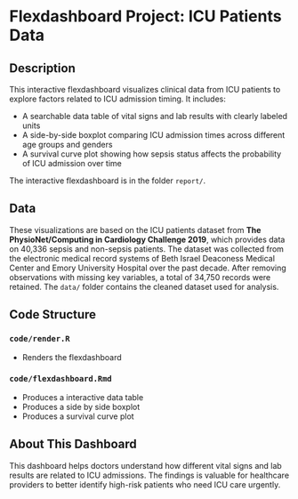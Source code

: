 # Flexdashboard Project: ICU Patients Data

## Description
This interactive flexdashboard visualizes clinical data from ICU patients to explore factors related to ICU admission timing. It includes:

- A searchable data table of vital signs and lab results with clearly labeled units
- A side-by-side boxplot comparing ICU admission times across different age groups and genders
- A survival curve plot showing how sepsis status affects the probability of ICU admission over time

The interactive flexdashboard is in the folder `report/`.

## Data

These visualizations are based on the ICU patients dataset from **The PhysioNet/Computing in Cardiology Challenge 2019**, which provides data on 40,336 sepsis and non-sepsis patients. The dataset was collected from the electronic medical record systems of Beth Israel Deaconess Medical Center and Emory University Hospital over the past decade. After removing observations with missing key variables, a total of 34,750 records were retained. The `data/` folder contains the cleaned dataset used for analysis.

## Code Structure

### `code/render.R`

-   Renders the flexdashboard

### `code/flexdashboard.Rmd`

-   Produces a interactive data table
-   Produces a side by side boxplot
-   Produces a survival curve plot

## About This Dashboard

This dashboard helps doctors understand how different vital signs and lab results are related to ICU admissions. The findings is valuable for healthcare providers to better identify high-risk patients who need ICU care urgently. 

